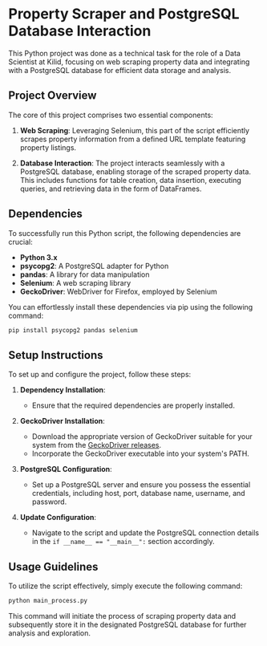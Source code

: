 
# Property Scraper and PostgreSQL Database Interaction

This Python project was done as a technical task for the role of a Data Scientist at Kilid, focusing on web scraping property data and integrating with a PostgreSQL database for efficient data storage and analysis.

## Project Overview

The core of this project comprises two essential components:

1. **Web Scraping**: Leveraging Selenium, this part of the script efficiently scrapes property information from a defined URL template featuring property listings.

2. **Database Interaction**: The project interacts seamlessly with a PostgreSQL database, enabling storage of the scraped property data. This includes functions for table creation, data insertion, executing queries, and retrieving data in the form of DataFrames.

## Dependencies

To successfully run this Python script, the following dependencies are crucial:

- **Python 3.x**
- **psycopg2**: A PostgreSQL adapter for Python
- **pandas**: A library for data manipulation
- **Selenium**: A web scraping library
- **GeckoDriver**: WebDriver for Firefox, employed by Selenium

You can effortlessly install these dependencies via pip using the following command:

```bash
pip install psycopg2 pandas selenium
```

## Setup Instructions

To set up and configure the project, follow these steps:

1. **Dependency Installation**:
   - Ensure that the required dependencies are properly installed.

2. **GeckoDriver Installation**:
   - Download the appropriate version of GeckoDriver suitable for your system from the [GeckoDriver releases](https://github.com/mozilla/geckodriver/releases).
   - Incorporate the GeckoDriver executable into your system's PATH.

3. **PostgreSQL Configuration**:
   - Set up a PostgreSQL server and ensure you possess the essential credentials, including host, port, database name, username, and password.

4. **Update Configuration**:
   - Navigate to the script and update the PostgreSQL connection details in the `if __name__ == "__main__":` section accordingly.

## Usage Guidelines

To utilize the script effectively, simply execute the following command:

```bash
python main_process.py
```

This command will initiate the process of scraping property data and subsequently store it in the designated PostgreSQL database for further analysis and exploration.
